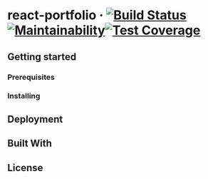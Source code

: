 # react-portfolio · [![Build Status](https://travis-ci.org/Aleksuo/react-portfolio.svg?branch=master)](https://travis-ci.org/Aleksuo/react-portfolio)[![Maintainability](https://api.codeclimate.com/v1/badges/9f48fad3a8266b17a2b5/maintainability)](https://codeclimate.com/github/Aleksuo/react-portfolio/maintainability)[![Test Coverage](https://api.codeclimate.com/v1/badges/9f48fad3a8266b17a2b5/test_coverage)](https://codeclimate.com/github/Aleksuo/react-portfolio/test_coverage)

## Getting started

### Prerequisites




### Installing

## Deployment

## Built With


## License
